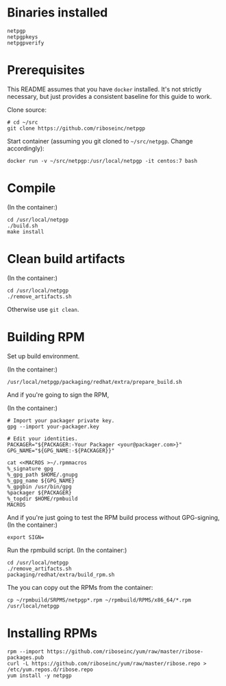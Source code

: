 Binaries installed
==================
```
netpgp
netpgpkeys
netpgpverify
```

Prerequisites
=============

This README assumes that you have `docker` installed.
It's not strictly necessary, but just provides a consistent baseline for
this guide to work.

Clone source:
```
# cd ~/src
git clone https://github.com/riboseinc/netpgp
```

Start container (assuming you git cloned to `~/src/netpgp`. Change
accordingly):
```
docker run -v ~/src/netpgp:/usr/local/netpgp -it centos:7 bash
```

Compile
=======
(In the container:)
```
cd /usr/local/netpgp
./build.sh
make install
```

Clean build artifacts
=====================
(In the container:)
```
cd /usr/local/netpgp
./remove_artifacts.sh
```

Otherwise use `git clean`.

Building RPM
============
Set up build environment.

(In the container:)
```
/usr/local/netpgp/packaging/redhat/extra/prepare_build.sh
```

And if you're going to sign the RPM,

(In the container:)
```
# Import your packager private key.
gpg --import your-packager.key

# Edit your identities.
PACKAGER="${PACKAGER:-Your Packager <your@packager.com>}"
GPG_NAME="${GPG_NAME:-${PACKAGER}}"

cat <<MACROS >~/.rpmmacros
%_signature gpg
%_gpg_path $HOME/.gnupg
%_gpg_name ${GPG_NAME}
%_gpgbin /usr/bin/gpg
%packager ${PACKAGER}
%_topdir $HOME/rpmbuild
MACROS
```

And if you're just going to test the RPM build process without GPG-signing,
(In the container:)
```
export SIGN=
```

Run the rpmbuild script.
(In the container:)
```
cd /usr/local/netpgp
./remove_artifacts.sh
packaging/redhat/extra/build_rpm.sh
```

The you can copy out the RPMs from the container:
```
cp ~/rpmbuild/SRPMS/netpgp*.rpm ~/rpmbuild/RPMS/x86_64/*.rpm /usr/local/netpgp
```

Installing RPMs
===============

```
rpm --import https://github.com/riboseinc/yum/raw/master/ribose-packages.pub
curl -L https://github.com/riboseinc/yum/raw/master/ribose.repo > /etc/yum.repos.d/ribose.repo
yum install -y netpgp
```
